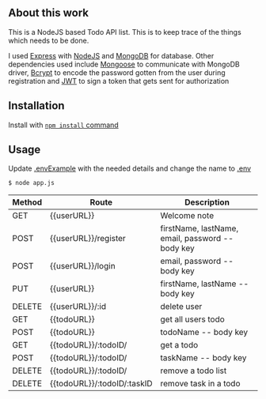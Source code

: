 ## About this work

This is a NodeJS based Todo API list. This is to keep trace of the things which needs to be done.

I used [Express](https://expressjs.com) with [NodeJS]() and [MongoDB](https://mongodb.com) for database. Other dependencies used include [Mongoose](https://mongoosejs.com) to communicate with MongoDB driver, [Bcrypt]() to encode the password gotten from the user during registration and [JWT]() to sign a token that gets sent for authorization

## Installation

Install with [`npm install` command](https://docs.npmjs.com/getting-started/installing-npm-packages-locall)

## Usage

Update [.envExample]("./.envExample") with the needed details and change the name to [.env]()


```bash
$ node app.js
```

Method | Route | Description
-----------|-------------|------------
GET     | {{userURL}}                       | Welcome note
POST    | {{userURL}}/register              | firstName, lastName, email, password -- body key
POST    | {{userURL}}/login                 | email, password -- body key
PUT     | {{userURL}}                       | firstName, lastName -- body key
DELETE  | {{userURL}}/:id                   | delete user
GET     | {{todoURL}}                       | get all users todo
POST    | {{todoURL}}                       | todoName -- body key
GET     | {{todoURL}}/:todoID/              | get a todo
POST    | {{todoURL}}/:todoID/              | taskName -- body key
DELETE  | {{todoURL}}/:todoID/              | remove a todo list
DELETE  | {{todoURL}}/:todoID/:taskID       | remove task in a todo